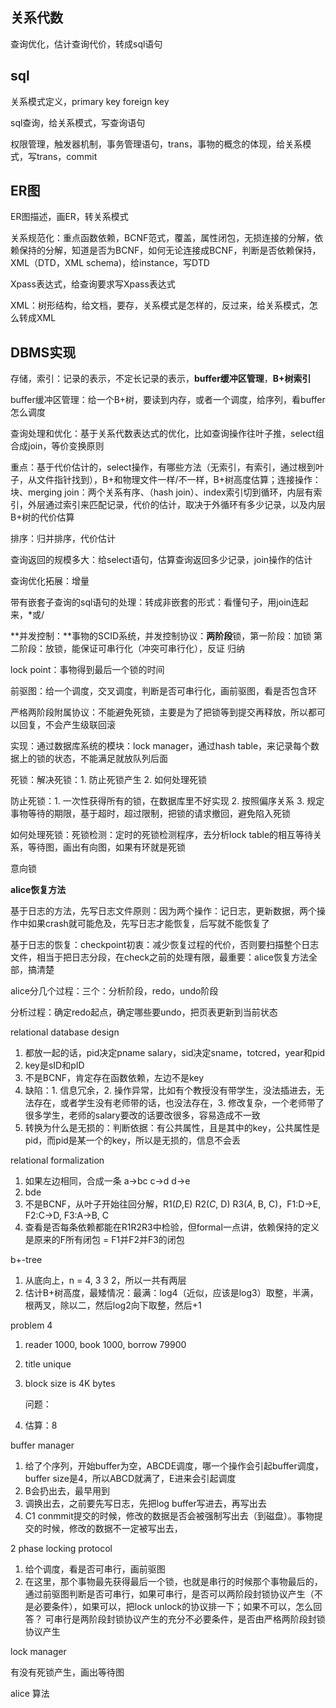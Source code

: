 ## 关系代数

查询优化，估计查询代价，转成sql语句

## sql

关系模式定义，primary key foreign key

sql查询，给关系模式，写查询语句

权限管理，触发器机制，事务管理语句，trans，事物的概念的体现，给关系模式，写trans，commit

## ER图

ER图描述，画ER，转关系模式

关系规范化：重点函数依赖，BCNF范式，覆盖，属性闭包，无损连接的分解，依赖保持的分解，知道是否为BCNF，如何无论连接成BCNF，判断是否依赖保持，XML（DTD，XML schema)，给instance，写DTD

Xpass表达式，给查询要求写Xpass表达式

XML：树形结构，给文档，要存，关系模式是怎样的，反过来，给关系模式，怎么转成XML

## DBMS实现

存储，索引：记录的表示，不定长记录的表示，**buffer缓冲区管理**，**B+树索引**

buffer缓冲区管理：给一个B+树，要读到内存，或者一个调度，给序列，看buffer怎么调度

查询处理和优化：基于关系代数表达式的优化，比如查询操作往叶子推，select组合成join，等价变换原则

重点：基于代价估计的，select操作，有哪些方法（无索引，有索引，通过根到叶子，从文件指针找到），B+和物理文件一样/不一样，B+树高度估算；连接操作：块、merging join：两个关系有序、（hash join）、index索引切到循环，内层有索引，外层通过索引来匹配记录，代价的估计，取决于外循环有多少记录，以及内层B+树的代价估算

排序：归并排序，代价估计

查询返回的规模多大：给select语句，估算查询返回多少记录，join操作的估计

查询优化拓展：增量

带有嵌套子查询的sql语句的处理：转成非嵌套的形式：看懂句子，用join连起来，*或/

**并发控制：**事物的SCID系统，并发控制协议：**两阶段**锁，第一阶段：加锁 第二阶段：放锁，能保证可串行化（冲突可串行化），反证 归纳

lock point：事物得到最后一个锁的时间

前驱图：给一个调度，交叉调度，判断是否可串行化，画前驱图，看是否包含环

严格两阶段附属协议：不能避免死锁，主要是为了把锁等到提交再释放，所以都可以回复，不会产生级联回滚

实现：通过数据库系统的模块：lock manager，通过hash table，来记录每个数据上的锁的状态，不能满足就放队列后面

死锁：解决死锁：1. 防止死锁产生 2. 如何处理死锁

防止死锁：1. 一次性获得所有的锁，在数据库里不好实现 2. 按照偏序关系 3. 规定事物等待的期限，基于超时，超过限制，把锁的请求撤回，避免陷入死锁

如何处理死锁：死锁检测：定时的死锁检测程序，去分析lock table的相互等待关系，等待图，画出有向图，如果有环就是死锁

意向锁

**alice恢复方法**

基于日志的方法，先写日志文件原则：因为两个操作：记日志，更新数据，两个操作中如果crash就可能危及，先写日志才能恢复，后写就不能恢复了

基于日志的恢复：checkpoint初衷：减少恢复过程的代价，否则要扫描整个日志文件，相当于把日志分段，在check之前的处理有限，最重要：alice恢复方法全部，搞清楚



alice分几个过程：三个：分析阶段，redo，undo阶段

分析过程：确定redo起点，确定哪些要undo，把页表更新到当前状态



relational database design

1. 都放一起的话，pid决定pname salary，sid决定sname，totcred，year和pid
2. key是sID和pID
3. 不是BCNF，肯定存在函数依赖，左边不是key
4. 缺陷：1. 信息冗余，2. 操作异常，比如有个教授没有带学生，没法插进去，无法存在，或者学生没有老师带的话，也没法存在，3. 修改复杂，一个老师带了很多学生，老师的salary要改的话要改很多，容易造成不一致
5. 转换为什么是无损的：判断依据：有公共属性，且是其中的key，公共属性是pid，而pid是某一个的key，所以是无损的，信息不会丢

relational formalization

1. 如果左边相同，合成一条 a->bc c->d d->e
2. bde
3. 不是BCNF，从叶子开始往回分解，R1(*D*,E) R2(*C*, D) R3(*A*, B, C)，F1:D->E, F2:C->D, F3:A->B, C
4. 查看是否每条依赖都能在R1R2R3中检验，但formal一点讲，依赖保持的定义是原来的F所有闭包 = F1并F2并F3的闭包

b+-tree

1. 从底向上，n = 4, 3 3 2，所以一共有两层
2. 估计B+树高度，最矮情况：最满：log4（近似，应该是log3）取整，半满，根两叉，除以二，然后log2向下取整，然后+1

problem 4

1. reader 1000, book 1000, borrow 79900

2. title unique

3. block size is 4K bytes

   问题：

4. 估算：8

buffer manager

1. 给了个序列，开始buffer为空，ABCDE调度，哪一个操作会引起buffer调度，buffer size是4，所以ABCD就满了，E进来会引起调度
2. B会扔出去，最早用到
3. 调换出去，之前要先写日志，先把log buffer写进去，再写出去
4. C1 conmmit提交的时候，修改的数据是否会被强制写出去（到磁盘）。事物提交的时候，修改的数据不一定被写出去，

2 phase locking protocol

1. 给个调度，看是否可串行，画前驱图
2. 在这里，那个事物最先获得最后一个锁，也就是串行的时候那个事物最后的，通过前驱图判断是否可串行，如果可串行，是否可以两阶段封锁协议产生（不是必要条件），如果可以，把lock unlock的协议排一下；如果不可以，怎么回答？ 可串行是两阶段封锁协议产生的充分不必要条件，是否由严格两阶段封锁协议产生

lock manager

有没有死锁产生，画出等待图

alice 算法

